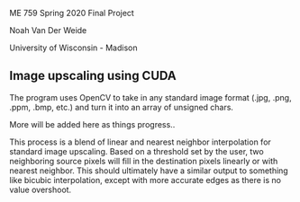 ME 759 Spring 2020 Final Project

Noah Van Der Weide

University of Wisconsin - Madison

Image upscaling using CUDA
--------------------------
The program uses OpenCV to take in any standard image format (.jpg, .png, .ppm, .bmp, etc.) and turn it into an array of unsigned chars. 

More will be added here as things progress..

This process is a blend of linear and nearest neighbor interpolation for standard image upscaling. Based on a threshold set by the user, two neighboring source pixels will fill in the destination pixels linearly or with nearest neighbor. This should ultimately have a similar output to something like bicubic interpolation, except with more accurate edges as there is no value overshoot. 
